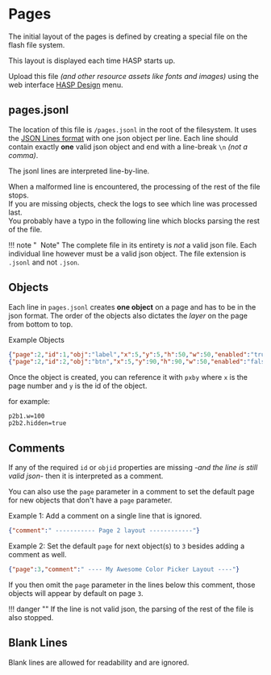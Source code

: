 <h1>Pages</h1>

The initial layout of the pages is defined by creating a special file on the flash file system.

This layout is displayed each time HASP starts up.

Upload this file *(and other resource assets like fonts and images)* using the web interface [HASP Design](configuration/hasp.md) menu.

## pages.jsonl

The location of this file is `/pages.jsonl` in the root of the filesystem. 
It uses the [JSON Lines format](http://www.jsonlines.org) with one json object per line. 
Each line should contain exactly **one** valid json object and end with a line-break `\n` *(not a comma)*.

The jsonl lines are interpreted line-by-line.

When a malformed line is encountered, the processing of the rest of the file stops.    
If you are missing objects, check the logs to see which line was processed last.    
You probably have a typo in the following line which blocks parsing the rest of the file.    

!!! note "<i class='fa fa-info-circle'></i>&nbsp; Note"
    The complete file in its entirety is *not* a valid json file.
    Each individual line however must be a valid json object.
    The file extension is `.jsonl` and not `.json`.
    
## Objects
Each line in `pages.jsonl` creates **one object** on a page and has to be in the json format.
The order of the objects also dictates the *layer* on the page from bottom to top.

Example Objects
```json
{"page":2,"id":1,"obj":"label","x":5,"y":5,"h":50,"w":50,"enabled":"true","hidden":"false"}
{"page":2,"id":2,"obj":"btn","x":5,"y":90,"h":90,"w":50,"enabled":"false","hidden":"false"}
```

Once the object is created, you can reference it with `pxby` where `x` is the page number and `y` is the id of the object.

for example:
```
p2b1.w=100
p2b2.hidden=true
```

## Comments
If any of the required `id` or `objid` properties are missing -*and the line is still valid json*- then it is interpreted as a comment.

You can also use the `page` parameter in a comment to set the default page for new objects that don't have a `page` parameter.

Example 1: Add a comment on a single line that is ignored.
```json
{"comment":" ----------- Page 2 layout ------------"}
```

Example 2: Set the default `page` for next object(s) to `3` besides adding a comment as well.

```json
{"page":3,"comment":" ---- My Awesome Color Picker Layout ----"}
```

If you then omit the `page` parameter in the lines below this comment, those objects will appear by default on page `3`.

!!! danger ""
    If the line is not valid json, the parsing of the rest of the file is also stopped.

## Blank Lines
Blank lines are allowed for readability and are ignored.
